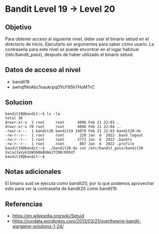 # Bandit Level 19 → Level 20

## Objetivo

Para obtener acceso al siguiente nivel, debe usar el binario setuid en el directorio de inicio. Ejecutarlo sin argumentos para saber cómo usarlo. La contraseña para este nivel se puede encontrar en el lugar habitual (/etc/bandit_pass), después de haber utilizado el binario setuid.

## Datos de acceso al nivel
- bandit19 
- awhqfNnAbc1naukrpqDYcF95h7HoMTrC
## Solucion
```
bandit19@bandit:~$ ls -la
total 36
drwxr-xr-x  2 root     root      4096 Feb 21 22:03 .
drwxr-xr-x 70 root     root      4096 Feb 21 22:04 ..
-rwsr-x---  1 bandit20 bandit19 14876 Feb 21 22:03 bandit20-do
-rw-r--r--  1 root     root       220 Jan  6  2022 .bash_logout
-rw-r--r--  1 root     root      3771 Jan  6  2022 .bashrc
-rw-r--r--  1 root     root       807 Jan  6  2022 .profile
bandit19@bandit:~$  ./bandit20-do cat /etc/bandit_pass/bandit20
VxCazJaVykI6W36BkBU0mJTCM8rR95XT
bandit19@bandit:~$
```

## Notas adicionales
El binario suid se ejecuta como bandit20, por lo que podemos aprovechar esto para ver la contraseña de bandit20 como bandit19.
## Referencias
- https://en.wikipedia.org/wiki/Setuid
- https://rundata.wordpress.com/2013/03/21/overthewire-bandit-wargame-solutions-1-24/
